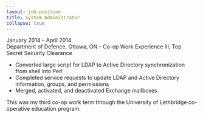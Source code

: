 ```yaml
---
layout: job-position
title: System Administrator
collapse: true
---
```

<section class="job-date">
January 2014 – April 2014
</section>

<section class="job-location">
Department of Defence, Ottawa, ON - Co-op Work Experience III, Top Secret Security Clearance
</section>

<section class="job-tasks">
<ul>
<li>Converted large script for LDAP to Active Directory synchronization from shell into Perl</li>
<li>Completed service requests to update LDAP and Active Directory information, groups, and permissions</li>
<li>Merged, activated, and deactivated Exchange mailboxes</li>
</ul>
</section>

<section class="job-description">
This was my third co-op work term through the University of Lethbridge co-operative education program.
</section>